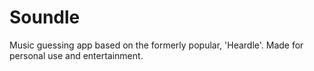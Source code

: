 # Soundle
Music guessing app based on the formerly popular, 'Heardle'. Made for personal use and entertainment.
